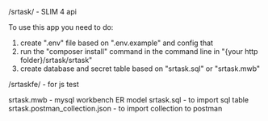 /srtask/ - SLIM 4 api

To use this app you need to do:
1. create ".env" file based on ".env.example" and config that
2. run the "composer install" command in the command line in "{your http folder}/srtask/srtask"
3. create database and secret table based on "srtask.sql" or "srtask.mwb"

/srtaskfe/ - for js test

srtask.mwb - mysql workbench ER model
srtask.sql - to import sql table
srtask.postman_collection.json - to import collection to postman